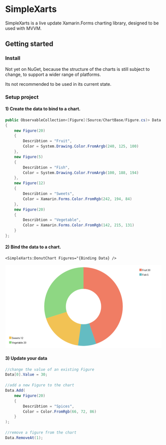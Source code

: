 # SimpleXarts

SimpleXarts is a live update Xamarin.Forms charting library, designed to be used with MVVM.

## Getting started

### Install

Not yet on NuGet, because the structure of the charts is still subject to change,
to support a wider range of platforms.

Its not recommended to be used in its current state.

### Setup project

#### 1) Create the data to bind to a chart.
```csharp
public ObservableCollection<[Figure](Source/ChartBase/Figure.cs)> Data { get; set; } = new ObservableCollection<Figure>()
{
    new Figure(20)
    {
        Describtion = "Fruit",
        Color = System.Drawing.Color.FromArgb(240, 125, 100)
    },
    new Figure(5)
    {
        Describtion = "Fish",
        Color = System.Drawing.Color.FromArgb(100, 188, 194)
    },
    new Figure(12)
    {
        Describtion = "Sweets",
        Color = Xamarin.Forms.Color.FromRgb(242, 194, 84)
    },
    new Figure(20)
    {
        Describtion = "Vegetable",
        Color = Xamarin.Forms.Color.FromRgb(142, 215, 131)
    }
};
```

#### 2) Bind the data to a chart.
```xaml
<SimpleXarts:DonutChart Figures="{Binding Data} />
```

![gallery](Documentation/Gallery/DonutChartExample1.png)




#### 3) Update your data
```csharp
//change the value of an existing Figure
Data[0].Value = 30;

//add a new Figure to the chart
Data.Add(
    new Figure(20)
    {
        Describtion = "Spices",
        Color = Color.FromRgb(66, 72, 86)
    }
);

//remove a figure from the chart
Data.RemoveAt(1);
```